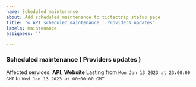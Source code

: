 ```yaml
---
name: Scheduled maintenance
about: Add scheduled maintenance to tictactrip status page.
title: "⚙️ API scheduled maintenance : Providers updates"
labels: maintenance
assignees: ''

---
```


### Scheduled maintenance ( Providers updates )
Affected services: **API**, **Website**
Lasting from `Mon Jan 13 2023 at 23:00:00 GMT` to `Wed Jan 13 2023 at 00:00:00 GMT`

<!--
start: 2023-01-13T23:00:00+00:00
end: 2023-01-14T00:00:00+00:00
expectedDown: API, Website
-->
